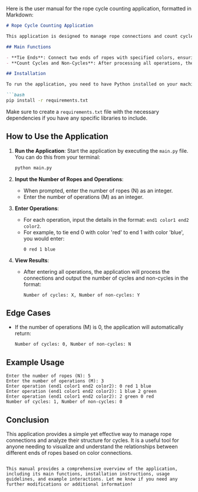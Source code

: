 Here is the user manual for the rope cycle counting application, formatted in Markdown:

```markdown
# Rope Cycle Counting Application

This application is designed to manage rope connections and count cycles formed by these connections. It allows users to tie ends of ropes together based on specified colors and determine whether the resulting structure forms cycles or not.

## Main Functions

- **Tie Ends**: Connect two ends of ropes with specified colors, ensuring that no end with the same color is tied multiple times.
- **Count Cycles and Non-Cycles**: After processing all operations, the application counts the number of connected groups of ropes that form cycles and those that do not.

## Installation

To run the application, you need to have Python installed on your machine. You can install the required dependencies using pip. Open your terminal and run the following command:

```bash
pip install -r requirements.txt
```

Make sure to create a `requirements.txt` file with the necessary dependencies if you have any specific libraries to include.

## How to Use the Application

1. **Run the Application**: Start the application by executing the `main.py` file. You can do this from your terminal:

    ```bash
    python main.py
    ```

2. **Input the Number of Ropes and Operations**:
    - When prompted, enter the number of ropes (N) as an integer.
    - Enter the number of operations (M) as an integer.

3. **Enter Operations**:
    - For each operation, input the details in the format: `end1 color1 end2 color2`.
    - For example, to tie end 0 with color 'red' to end 1 with color 'blue', you would enter:
      ```
      0 red 1 blue
      ```

4. **View Results**:
    - After entering all operations, the application will process the connections and output the number of cycles and non-cycles in the format:
      ```
      Number of cycles: X, Number of non-cycles: Y
      ```

## Edge Cases

- If the number of operations (M) is 0, the application will automatically return:
  ```
  Number of cycles: 0, Number of non-cycles: N
  ```

## Example Usage

```plaintext
Enter the number of ropes (N): 5
Enter the number of operations (M): 3
Enter operation (end1 color1 end2 color2): 0 red 1 blue
Enter operation (end1 color1 end2 color2): 1 blue 2 green
Enter operation (end1 color1 end2 color2): 2 green 0 red
Number of cycles: 1, Number of non-cycles: 0
```

## Conclusion

This application provides a simple yet effective way to manage rope connections and analyze their structure for cycles. It is a useful tool for anyone needing to visualize and understand the relationships between different ends of ropes based on color connections.
```

This manual provides a comprehensive overview of the application, including its main functions, installation instructions, usage guidelines, and example interactions. Let me know if you need any further modifications or additional information!